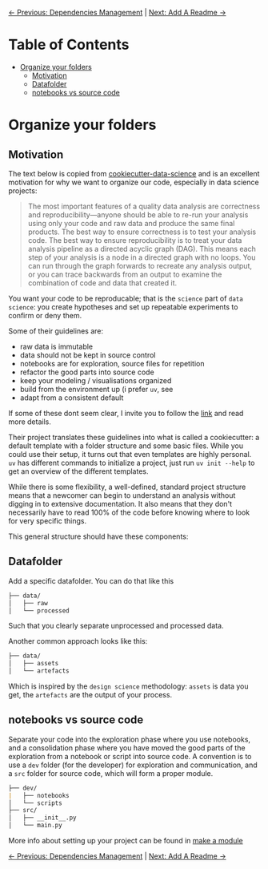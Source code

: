 [← Previous: Dependencies Management](dependencies_management.md) | [Next: Add A Readme →](add_a_readme.md)

# Table of Contents

- [Organize your folders](#Organize-your-folders)
  - [Motivation](#Motivation)
  - [Datafolder](#Datafolder)
  - [notebooks vs source code](#notebooks-vs-source-code)

# Organize your folders

## Motivation

The text below is copied from [cookiecutter-data-science](https://cookiecutter-data-science.drivendata.org/opinions/) and is an excellent motivation for why we want to organize our code, especially in data science projects:

> The most important features of a quality data analysis are correctness and reproducibility—anyone should be able to re-run your analysis using only your code and raw data and produce the same final products. The best way to ensure correctness is to test your analysis code. The best way to ensure reproducibility is to treat your data analysis pipeline as a directed acyclic graph (DAG). This means each step of your analysis is a node in a directed graph with no loops. You can run through the graph forwards to recreate any analysis output, or you can trace backwards from an output to examine the combination of code and data that created it.

You want your code to be reproducable; that is the `science` part of `data science`: you create hypotheses and set up repeatable experiments to confirm or deny them.

Some of their guidelines are:

- raw data is immutable
- data should not be kept in source control
- notebooks are for exploration, source files for repetition
- refactor the good parts into source code
- keep your modeling / visualisations organized
- build from the environment up (i prefer `uv`, see
- adapt from a consistent default

If some of these dont seem clear, I invite you to follow the [link](https://drivendata.github.io/cookiecutter-data-science/) and read more details.

Their project translates these guidelines into what is called a cookiecutter: a default template with a folder structure and some basic files.
While you could use their setup, it turns out that even templates are highly personal. `uv` has different commands to initialize a project, just run `uv init --help` to get an overview of the different templates.

While there is some flexibility, a well-defined, standard project structure means that a newcomer can begin to understand an analysis without digging in to extensive documentation. It also means that they don't necessarily have to read 100% of the code before knowing where to look for very specific things.

This general structure should have these components:

## Datafolder

Add a specific datafolder. You can do that like this

```markdown
├── data/
│   ├── raw
│   └── processed
```

Such that you clearly separate unprocessed and processed data.

Another common approach looks like this:

```markdown
├── data/
│   ├── assets
│   └── artefacts
```

Which is inspired by the `design science` methodology: `assets` is data you get, the `artefacts` are the output of your process.

## notebooks vs source code

Separate your code into the exploration phase where you use notebooks, and a consolidation phase where you have moved the good parts of the exploration from a notebook or script into source code. A convention is to use a `dev` folder (for the developer) for exploration and communication, and a `src` folder for source code, which will form a proper module.

```markdown
├── dev/
|   ├── notebooks
│   └── scripts
├── src/
│   ├── __init__.py
│   └── main.py
```

More info about setting up your project can be found in [make a module](make_a_module.md)

[← Previous: Dependencies Management](dependencies_management.md) | [Next: Add A Readme →](add_a_readme.md)
